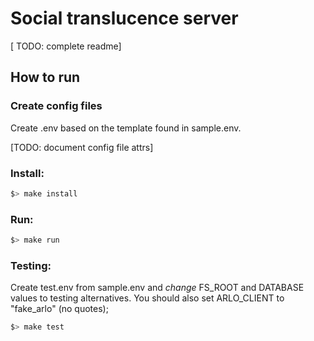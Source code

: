 # Social translucence server
[ TODO: complete readme]

## How to run

### Create config files

Create .env based on the template found in sample.env.

[TODO: document config file attrs]

### Install:

```zsh
$> make install
```

### Run:

```zsh
$> make run
```

### Testing:

Create test.env from sample.env and *change* FS_ROOT and DATABASE values to testing alternatives.
You should also set ARLO_CLIENT to "fake_arlo" (no quotes);

```zsh
$> make test
```

